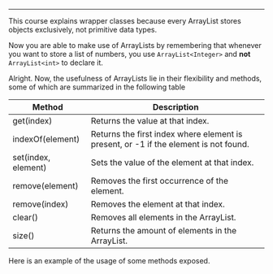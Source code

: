 
***

This course explains wrapper classes because every ArrayList stores
objects exclusively, not primitive data types.

Now you are able to make use of ArrayLists by remembering
that whenever you want to store a list of numbers, you
use `ArrayList<Integer>` and **not** `ArrayList<int>` to
declare it.

Alright. Now, the usefulness of ArrayLists lie in their
flexibility and methods, some of which are summarized in
the following table

| Method              | Description                                                                          |
|---------------------|--------------------------------------------------------------------------------------|
| get(index)          | Returns the value at that index.                                                     |
| indexOf(element)    | Returns the first index where element is present, or -1 if the element is not found. |
| set(index, element) | Sets the value of the element at that index.                                         |
| remove(element)     | Removes the first occurrence of the element.                                         |
| remove(index)       | Removes the element at that index.                                                   |
| clear()             | Removes all elements in the ArrayList.                                               |
| size()              | Returns the amount of elements in the ArrayList.                                     |

Here is an example of the usage of some methods 
exposed.
